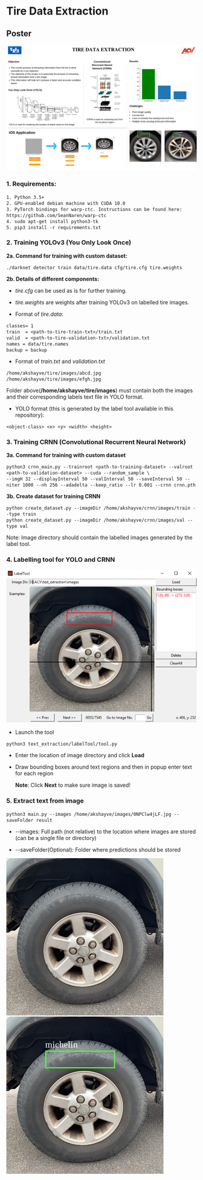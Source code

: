 # Tire Data Extraction

## Poster
![Poster](text_extraction/poster.png)

### 1. Requirements:
```
1. Python 3.5+
2. GPU-enabled debian machine with CUDA 10.0
3. PyTorch bindings for warp-ctc. Instructions can be found here: https://github.com/SeanNaren/warp-ctc
4. sudo apt-get install python3-tk
5. pip3 install -r requirements.txt
```

### 2. Training YOLOv3 (You Only Look Once)

**2a. Command for training with custom dataset:**
```
./darknet detector train data/tire.data cfg/tire.cfg tire.weights
```

**2b. Details of different components:**

* *tire.cfg* can be used as is for further training.

* *tire.weights* are weights after training YOLOv3 on labelled tire images.

* Format of *tire.data*:
```
classes= 1
train  = <path-to-tire-train-txt>/train.txt
valid  = <path-to-tire-validation-txt>/validation.txt
names = data/tire.names
backup = backup
```

* Format of *train.txt* and *validation.txt*
```
/home/akshayve/tire/images/abcd.jpg
/home/akshayve/tire/images/efgh.jpg
```

Folder above(**/home/akshayve/tire/images**) must contain both the images and their corresponding labels text file in YOLO format.

* YOLO format (this is generated by the label tool available in this repository):
```
<object-class> <x> <y> <width> <height>
```

### 3. Training CRNN (Convolutional Recurrent Neural Network)

**3a. Command for training with custom dataset**

```
python3 crnn_main.py --trainroot <path-to-training-dataset> --valroot <path-to-validation-dataset> --cuda --random_sample \
--imgH 32 --displayInterval 50 --valInterval 50 --saveInterval 50 --niter 1000 --nh 256 --adadelta --keep_ratio --lr 0.001 --crnn crnn.pth
```

**3b. Create dataset for training CRNN**

```
python create_dataset.py --imageDir /home/akshayve/crnn/images/train --type train
python create_dataset.py --imageDir /home/akshayve/crnn/images/val --type val
```

Note: Image directory should contain the labelled images generated by the label tool.

### 4. Labelling tool for YOLO and CRNN

![Label tool screenshot](text_extraction/labelTool/capture.png)

* Launch the tool
```
python3 text_extraction/labelTool/tool.py
```

* Enter the location of image directory and click **Load**

* Draw bounding boxes around text regions and then in popup enter text for each region

    **Note**: Click **Next** to make sure image is saved!

### 5. Extract text from image

```
python3 main.py --images /home/akshayve/images/0NPClw4jLF.jpg --saveFolder result
```

* --images: Full path (not relative) to the location where images are stored (can be a single file or directory)

* --saveFolder(Optional): Folder where predictions should be stored

![Original image](text_extraction/test.jpg) ![Prediction](text_extraction/prediction.jpg)

